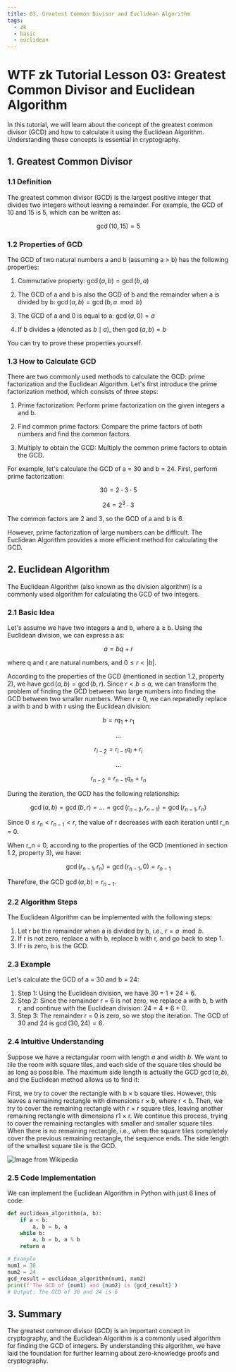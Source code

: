 ```yaml
---
title: 03. Greatest Common Divisor and Euclidean Algorithm
tags:
  - zk
  - basic
  - euclidean
---
```


# WTF zk Tutorial Lesson 03: Greatest Common Divisor and Euclidean Algorithm

In this tutorial, we will learn about the concept of the greatest common divisor (GCD) and how to calculate it using the Euclidean Algorithm. Understanding these concepts is essential in cryptography.

## 1. Greatest Common Divisor

### 1.1 Definition

The greatest common divisor (GCD) is the largest positive integer that divides two integers without leaving a remainder. For example, the GCD of 10 and 15 is 5, which can be written as:

$$
\gcd(10, 15) = 5
$$

### 1.2 Properties of GCD

The GCD of two natural numbers a and b (assuming a > b) has the following properties:

1. Commutative property: $\gcd(a, b) = \gcd(b, a)$

2. The GCD of a and b is also the GCD of b and the remainder when a is divided by b: $\gcd(a, b) = \gcd(b, a \mod b)$

3. The GCD of a and 0 is equal to a: $\gcd(a, 0) = a$

4. If b divides a (denoted as $b \mid a$), then $\gcd(a, b) = b$

You can try to prove these properties yourself.

### 1.3 How to Calculate GCD

There are two commonly used methods to calculate the GCD: prime factorization and the Euclidean Algorithm. Let's first introduce the prime factorization method, which consists of three steps:

1. Prime factorization: Perform prime factorization on the given integers a and b.

2. Find common prime factors: Compare the prime factors of both numbers and find the common factors.

3. Multiply to obtain the GCD: Multiply the common prime factors to obtain the GCD.

For example, let's calculate the GCD of a = 30 and b = 24. First, perform prime factorization:

$$
30 = 2 \cdot 3 \cdot 5
$$

$$
24 = 2^3 \cdot 3
$$

The common factors are 2 and 3, so the GCD of a and b is 6.

However, prime factorization of large numbers can be difficult. The Euclidean Algorithm provides a more efficient method for calculating the GCD.

## 2. Euclidean Algorithm

The Euclidean Algorithm (also known as the division algorithm) is a commonly used algorithm for calculating the GCD of two integers.

### 2.1 Basic Idea

Let's assume we have two integers a and b, where a ≥ b. Using the Euclidean division, we can express a as:

$$
a = bq + r
$$

where q and r are natural numbers, and $0 \leq r \lt |b|$.

According to the properties of the GCD (mentioned in section 1.2, property 2), we have $\gcd(a, b) = \gcd(b, r)$. Since $r < b \leq a$, we can transform the problem of finding the GCD between two large numbers into finding the GCD between two smaller numbers. When r ≠ 0, we can repeatedly replace a with b and b with r using the Euclidean division:

$$
b = rq_1 + r_1
$$

$$
...
$$

$$
r_{i-2} = r_{i-1}q_i + r_i
$$

$$
...
$$

$$
r_{n-2} = r_{n-1}q_n + r_n
$$

During the iteration, the GCD has the following relationship:

$$
\gcd(a, b) = \gcd(b, r) = ... = \gcd(r_{n-2}, r_{n-1}) = \gcd(r_{n-1}, r_n)
$$

Since $0 \leq r_n < r_{n-1} < r$, the value of r decreases with each iteration until r_n = 0.

When r_n = 0, according to the properties of the GCD (mentioned in section 1.2, property 3), we have:

$$
\gcd(r_{n-1}, r_n) = \gcd(r_{n-1}, 0) = r_{n-1}
$$

Therefore, the GCD $\gcd(a, b) = r_{n-1}$.

### 2.2 Algorithm Steps

The Euclidean Algorithm can be implemented with the following steps:

1. Let r be the remainder when a is divided by b, i.e., $r = a \mod b$.
2. If r is not zero, replace a with b, replace b with r, and go back to step 1.
3. If r is zero, b is the GCD.

### 2.3 Example

Let's calculate the GCD of a = 30 and b = 24:

1. Step 1: Using the Euclidean division, we have 30 = 1 * 24 + 6.
2. Step 2: Since the remainder r = 6 is not zero, we replace a with b, b with r, and continue with the Euclidean division: 24 = 4 * 6 + 0.
3. Step 3: The remainder r = 0 is zero, so we stop the iteration. The GCD of 30 and 24 is $\gcd(30, 24) = 6$.

### 2.4 Intuitive Understanding

Suppose we have a rectangular room with length $a$ and width $b$. We want to tile the room with square tiles, and each side of the square tiles should be as long as possible. The maximum side length is actually the GCD $\gcd(a, b)$, and the Euclidean method allows us to find it:


First, we try to cover the rectangle with b × b square tiles. However, this leaves a remaining rectangle with dimensions r × b, where r < b. Then, we try to cover the remaining rectangle with r × r square tiles, leaving another remaining rectangle with dimensions r1 × r. We continue this process, trying to cover the remaining rectangles with smaller and smaller square tiles. When there is no remaining rectangle, i.e., when the square tiles completely cover the previous remaining rectangle, the sequence ends. The side length of the smallest square tile is the GCD.

![Image from Wikipedia](./img/3-1.gif)

### 2.5 Code Implementation

We can implement the Euclidean Algorithm in Python with just 6 lines of code:

```python
def euclidean_algorithm(a, b):
    if a < b:
        a, b = b, a
    while b:
        a, b = b, a % b
    return a

# Example
num1 = 30
num2 = 24
gcd_result = euclidean_algorithm(num1, num2)
print(f'The GCD of {num1} and {num2} is {gcd_result}')
# Output: The GCD of 30 and 24 is 6
```

## 3. Summary

The greatest common divisor (GCD) is an important concept in cryptography, and the Euclidean Algorithm is a commonly used algorithm for finding the GCD of integers. By understanding this algorithm, we have laid the foundation for further learning about zero-knowledge proofs and cryptography.